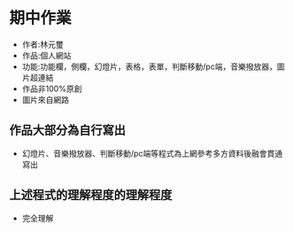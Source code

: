 # 期中作業
* 作者:林元璽
* 作品:個人網站
* 功能:功能欄，側欄，幻燈片，表格，表單，判斷移動/pc端，音樂撥放器，圖片超連結
* 作品非100%原創
* 圖片來自網路
## 作品大部分為自行寫出
* 幻燈片、音樂撥放器、判斷移動/pc端等程式為上網參考多方資料後融會貫通寫出
## 上述程式的理解程度的理解程度
* 完全理解
